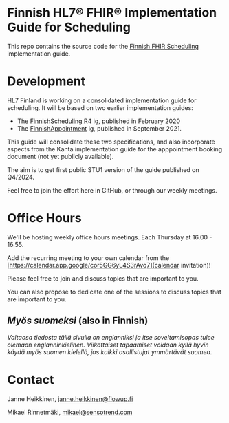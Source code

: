 # Finnish HL7® FHIR® Implementation Guide for Scheduling

This repo contains the source code for the
[Finnish FHIR Scheduling](https://hl7.fi/fhir/finnish-scheduling/) implementation guide.


# Development

HL7 Finland is working on a consolidated implementation guide for scheduling. It will be based on
two earlier implementation guides:

* The [FinnishScheduling R4](https://simplifier.net/finnishschedulingr4) ig, published in February
  2020
* The [FinnishAppointment](https://simplifier.net/finnishappointment) ig, published in September
  2021.

This guide will consolidate these two specifications, and also incorporate aspects from the
Kanta implementation guide for the apppointment booking document (not yet publicly available).

The aim is to get first public STU1 version of the guide published on Q4/2024.

Feel free to join the effort here in GitHub, or through our weekly meetings.


# Office Hours

We'll be hosting weekly office hours meetings. Each Thursday at 16.00 - 16.55.

Add the recurring meeting to your own calendar from the
[https://calendar.app.google/cor5GG6yL4S3rAvq7](calendar invitation)!

Please feel free to join and discuss topics that are important to you.

You can also propose to dedicate one of the sessions to discuss topics that are important to you.

## *Myös suomeksi* (also in Finnish)

*Valtaosa tiedosta tällä sivulla on englanniksi ja itse soveltamisopas tulee olemaan englanninkielinen. Viikottaiset tapaamiset voidaan kyllä hyvin käydä myös suomen kielellä, jos kaikki osallistujat ymmärtävät suomea.*


# Contact

Janne Heikkinen, janne.heikkinen@flowup.fi

Mikael Rinnetmäki, mikael@sensotrend.com
